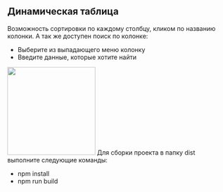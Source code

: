 <h2>Динамическая таблица</h2>
Возможность сортировки по каждому столбцу, кликом по названию колонки.
А так же доступен поиск по колонке: 
<ul>
  <li>Выберите из выпадающего меню колонку</li>
  <li>Введите данные, которые хотите найти</li>
</ul>

<img src="https://sun9-9.userapi.com/impg/TiOYiW3_LL-Tqa_QUGz5MrktNlP324ciSAsjdA/P7KuinfGnz0.jpg?size=670x414&quality=96&sign=f2d93935b3aebf1ad2b2343878a3fed5&type=album" height=200/>
Для сборки проекта в папку dist выполните следующие команды:
<ul>
  <li>npm install</li>
  <li>npm run build</li>
</ul>
